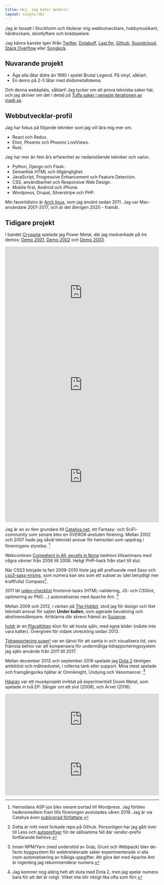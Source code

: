 ```yaml
---
title: Hej, Jag heter Anders!
layout: single.hbs
---
```


Jag är bosatt i Stockholm och titulerar mig webbutvecklare, hobbymusikant, hårdrockare, skrotlyftare och brädspelare.

Jag känns kanske igen ifrån [Twitter](https://twitter.com/madr_se), [Dotabuff](https://www.dotabuff.com/players/42850321), [Last.fm](http://www.lastfm.se/user/Madr), [Github](https://github.com/madr), [Soundcloud](https://soundcloud.com/madr), [Stack Overflow](http://stackoverflow.com/users/512382/madr) eller [Songkick](https://www.songkick.com/users/madrse).

## Nuvarande projekt

- Äga alla låtar äldre än 1990 i spelet Brutal Legend. På vinyl, såklart.
- En demo på 2-3 låtar med dödsmetallstema.

Och denna webbplats, såklart! Jag tycker om att prova tekniska saker här, och jag skriver om det i detalj på [Tuffa saker i senaste iterationen av madr.se](../2019/meta/).

## Webbutvecklar-profil

Jag har fokus på följande tekniker som jag vill lära mig mer om.

- React och Redux.
- Elixir, Phoenix och Phoenix LiveViews.
- Rust.

Jag har mer än fem års erfarenhet av nedanstående tekniker och vanor.

- Python, Django och Flask.
- Semantisk HTML och tillgänglighet.
- JavaScript, Progressive Enhancement och Feature Detection.
- CSS, användbarhet och Responsive Web Design.
- Mobile first, Android och iPhone.
- Wordpress, Drupal, Silverstripe och PHP.

Min favoritdistro är [Arch linux](https://archlinux.org), som jag använt sedan 2011. Jag var Mac-användare 2001-2017, och är det återigen 2020 - framåt.

## Tidigare projekt

I bandet [Crysania](http://www.last.fm/music/Crysania) spelade jag Power Metal, där jag medverkade på tre demos: [Demo 2001](https://soundcloud.com/madr/sets/demo-2001), [Demo 2002](https://soundcloud.com/madr/sets/crysania-demo-2002) och [Demo 2003](https://soundcloud.com/madr/sets/crysania-demo-2003).

<iframe width="100%" height="300" scrolling="no" frameborder="no" allow="autoplay" src="https://w.soundcloud.com/player/?url=https%3A//api.soundcloud.com/playlists/479681&color=%23ff5500&auto_play=false&hide_related=false&show_comments=true&show_user=true&show_reposts=false&show_teaser=true&visual=true"></iframe>

<iframe width="100%" height="300" scrolling="no" frameborder="no" allow="autoplay" src="https://w.soundcloud.com/player/?url=https%3A//api.soundcloud.com/playlists/479660&color=%23ff5500&auto_play=false&hide_related=false&show_comments=true&show_user=true&show_reposts=false&show_teaser=true&visual=true"></iframe>

<iframe width="100%" height="300" scrolling="no" frameborder="no" allow="autoplay" src="https://w.soundcloud.com/player/?url=https%3A//api.soundcloud.com/playlists/479647&color=%23ff5500&auto_play=false&hide_related=false&show_comments=true&show_user=true&show_reposts=false&show_teaser=true&visual=true"></iframe>

Jag är en av fem grundare till [Catahya.net](http://catahya.net), ett Fantasy- och SciFi-community som senare blev en SVEROK-ansluten förening. Mellan 2002 och 2007 hade jag såväl tekniskt ansvar för hemsidan som uppdrag i föreningens styrelse. [^0]

Webcomicen [Competent in All, excells in None](http://www.cia-ein.com) bedrevs tillsammans med några vänner från 2006 till 2008. Heligt PHP-hack från start till slut.

När CSS3 började ta fart 2009-2010 löste jag allt prefixande med Sass och [css3-sass-mixins](https://github.com/madr/css3-sass-mixins), som numera kan ses som ett subset av (det betydligt mer kraftfulla) Compass[^1].

2011 lät [uidev-checklist](https://github.com/madr/uidev-checklist) frontend-tasks (HTML-validering, JS- och CSSlint, optimering av PNG ...) automatiseras med Apache Ant. [^2]

Mellan 2009 och 2012, i väntan på [The Hobbit](http://www.imdb.com/title/tt0903624/), stod jag för design och litet tekniskt ansvar för sajten **Under kullen**, som agerade bevakning och abstinensdämpare. Artiklarna där skrevs främst av [Susanne](https://twitter.com/askdotra).

[holdr](https://github.com/madr/holdr) är en [PlaceKitten](http://placekitten.com)-klon för att hosta själv, med egna bilder (måste inte vara katter). Övergiven för vidare utveckling sedan 2013.

[Tidrapportering suger!](https://github.com/madr/tajm) var en tjänst för att samla in och visualisera tid, vars främsta behov var att kompensera för undermåliga tidrapporteringssystem jag själv använde från 2011 till 2017.

Mellan december 2012 och september 2016 spelade jag [Dota 2](https://www.dotabuff.com/players/42850321) tämligen ambitiöst och målmedvetet, i rollerna tank eller support. Mina mest spelade och framgångsrika hjältar är Omniknight, Undying och Venomancer. [^3]

[Hägran](http://soundcloud.com/hagran) var ett musikprojekt inriktat på experimentiell Doom Metal, som spelade in två EP: Sånger om ett slut (2008), och Arvet (2016).

<iframe width="100%" height="166" scrolling="no" frameborder="no" allow="autoplay" src="https://w.soundcloud.com/player/?url=https%3A//api.soundcloud.com/tracks/338405901&color=%23ff5500&auto_play=false&hide_related=false&show_comments=true&show_user=true&show_reposts=false&show_teaser=true"></iframe>

<iframe width="100%" height="166" scrolling="no" frameborder="no" allow="autoplay" src="https://w.soundcloud.com/player/?url=https%3A//api.soundcloud.com/tracks/338405905&color=%23ff5500&auto_play=false&hide_related=false&show_comments=true&show_user=true&show_reposts=false&show_teaser=true"></iframe>

[^0]: Hemsidans ASP-jox blev senare portad till Wordpress. Jag förblev hedersmedlem fram tills föreningen avslutades våren 2019. Jag är via Catahya även [publicerad författare](https://www.goodreads.com/author/show/7245013.Mars_Ytterstr_m).
[^1]: Detta är mitt mest forkade repo på Github. Personligen har jag gått över till Less och [autoprefixer](https://www.npmjs.com/package/autoprefixer) för de sällsamma fall där vendor-prefix fortfarande behövs.
[^2]: Innan NPM/Yarn (med understöd av Gulp, Grunt och Webpack) blev de-facto byggsystem för webbrelaterade saker experimenterade vi alla inom automatisering av tråkiga uppgifter. Att göra det med Apache Ant är ingenting jag rekommenderar numera.
[^3]: Jag kommer nog aldrig helt att sluta med Dota 2, men jag spelar numera bara för att det är roligt. Vilket inte blir riktigt lika ofta som förr.
